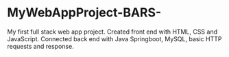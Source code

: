 # MyWebAppProject-BARS-
My first full stack web app project. Created front end with HTML, CSS and JavaScript. Connected back end with Java Springboot, MySQL, basic HTTP requests and response.
